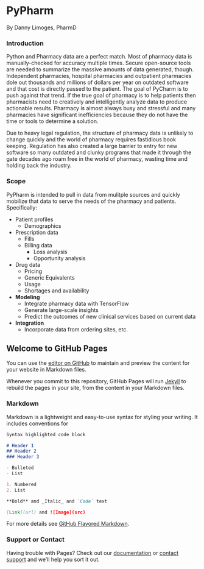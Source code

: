# PyPharm
By Danny Limoges, PharmD

### Introduction
Python and Pharmacy data are a perfect match.  Most of pharmacy data is manually-checked for accuracy multiple times.  Secure open-source tools are needed to summarize the massive amounts of data generated, though.  Independent pharmacies, hospital pharmacies and outpatient pharmacies dole out thousands and millions of dollars per year on outdated software and that cost is directly passed to the patient.  The goal of PyCharm is to push against that trend.  If the true goal of pharmacy is to help patients then pharmacists need to creatively and intelligently analyze data to produce actionable results.  Pharmacy is almost always busy and stressful and many pharmacies have significant inefficiencies because they do not have the time or tools to determine a solution.

Due to heavy legal regulation, the structure of pharmacy data is unlikely to change quickly and the world of pharmacy requires fastidious book keeping.  Regulation has also created a large barrier to entry for new software so many outdated and clunky programs that made it through the gate decades ago roam free in the world of pharmacy, wasting time and holding back the industry.  

### Scope
PyPharm is intended to pull in data from mulitple sources and quickly mobilize that data to serve the needs of the pharmacy and patients.  Specifically:
- Patient profiles
  - Demographics
- Prescription data
  - Fills
  - Billing data
    - Loss analysis
    - Opportunity analysis
- Drug data
  - Pricing
  - Generic Equivalents
  - Usage
  - Shortages and availability
- **Modeling**
  - Integrate pharmacy data with TensorFlow
  - Generate large-scale insights
  - Predict the outcomes of new clinical services based on current data
- **Integration**
  - Incorporate data from ordering sites, etc.




## Welcome to GitHub Pages

You can use the [editor on GitHub](https://github.com/PyPharm/PyPharm/edit/master/README.md) to maintain and preview the content for your website in Markdown files.

Whenever you commit to this repository, GitHub Pages will run [Jekyll](https://jekyllrb.com/) to rebuild the pages in your site, from the content in your Markdown files.

### Markdown

Markdown is a lightweight and easy-to-use syntax for styling your writing. It includes conventions for

```markdown
Syntax highlighted code block

# Header 1
## Header 2
### Header 3

- Bulleted
- List

1. Numbered
2. List

**Bold** and _Italic_ and `Code` text

[Link](url) and ![Image](src)
```

For more details see [GitHub Flavored Markdown](https://guides.github.com/features/mastering-markdown/).

### Support or Contact

Having trouble with Pages? Check out our [documentation](https://help.github.com/categories/github-pages-basics/) or [contact support](https://github.com/contact) and we’ll help you sort it out.

